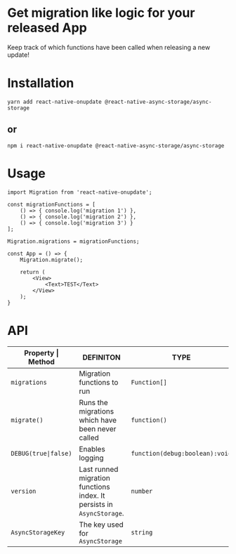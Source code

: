 # Get migration like logic for your released App

Keep track of which functions have been called when releasing a new update!

# Installation

`yarn add react-native-onupdate @react-native-async-storage/async-storage`

## or

`npm i react-native-onupdate @react-native-async-storage/async-storage`

# Usage

```
import Migration from 'react-native-onupdate';

const migrationFunctions = [
    () => { console.log('migration 1') },
    () => { console.log('migration 2') },
    () => { console.log('migration 3') }
];

Migration.migrations = migrationFunctions;

const App = () => {
    Migration.migrate();

    return (
        <View>
            <Text>TEST</Text>
        </View>
    );
}
```

# API

| Property \| Method | DEFINITON | TYPE |
| --- | --- | --- |
| `migrations` | Migration functions to run | `Function[]` |
| `migrate()` | Runs the migrations which have been never called | `function()` |
| `DEBUG(true\|false)` | Enables logging | `function(debug:boolean):void` |
| `version` | Last runned migration functions index. It persists in `AsyncStorage`. | `number` |
| `AsyncStorageKey` | The key used for `AsyncStorage` | `string` |
